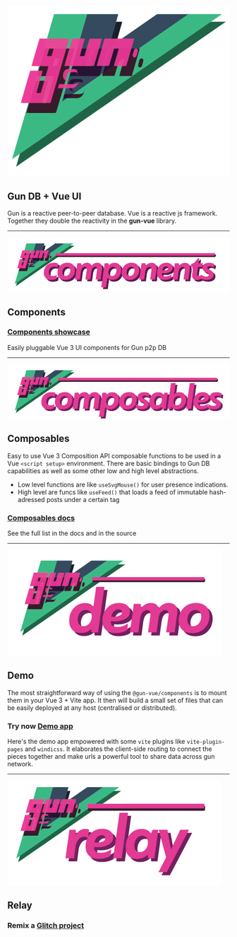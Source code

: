 ![@gun-vue logo](/media/png/logo.png)

## Gun DB + Vue UI

Gun is a reactive peer-to-peer database. Vue is a reactive js framework. Together they double the reactivity in the **gun-vue** library.

---

![](/media/png/components.png)

## Components

### [Components showcase](/components/)

Easily pluggable Vue 3 UI components for Gun p2p DB

---

![](/media/png/composables.png)

## Composables

Easy to use Vue 3 Composition API composable functions to be used in a Vue `<script setup>` environment. There are basic bindings to Gun DB capabilities as well as some other low and high level abstractions.

- Low level functions are like `useSvgMouse()` for user presence indications.
- High level are funcs like `useFeed()` that loads a feed of immutable hash-adressed posts under a certain tag

### [Composables docs](/docs)

See the full list in the docs and in the source

---

![](/media/png/demo.png)

## Demo

The most straightforward way of using the `@gun-vue/components` is to mount them in your Vue 3 + Vite app. It then will build a small set of files that can be easily deployed at any host (centralised or distributed).

### Try now <a href="/demo/">Demo app</a>

Here's the demo app empowered with some `vite` plugins like `vite-plugin-pages` and `windicss`. It elaborates the client-side routing to connect the pieces together and make urls a powerful tool to share data across gun network.

---

![](/media/png/relay.png)

## Relay

### Remix a [Glitch project](https://glitch.com/~etogun)
